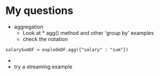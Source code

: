 # My questions
* aggregation
    * Look at * agg() method and other 'group by' examples
    * check the notation
```
salarySumDF = explodeDF.agg({"salary" : "sum"})
```
* 
* try a streaming example
